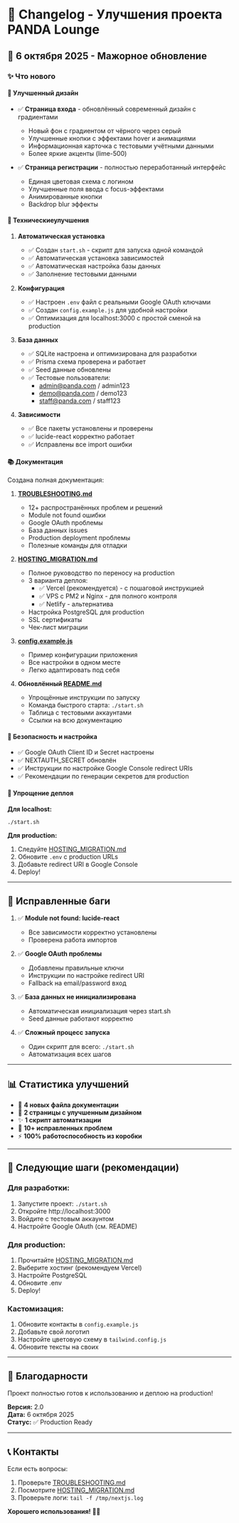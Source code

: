 # 🎉 Changelog - Улучшения проекта PANDA Lounge

## 📅 6 октября 2025 - Мажорное обновление

### ✨ Что нового

#### 🎨 Улучшенный дизайн
- ✅ **Страница входа** - обновлённый современный дизайн с градиентами
  - Новый фон с градиентом от чёрного через серый
  - Улучшенные кнопки с эффектами hover и анимациями
  - Информационная карточка с тестовыми учётными данными
  - Более яркие акценты (lime-500)

- ✅ **Страница регистрации** - полностью переработанный интерфейс
  - Единая цветовая схема с логином
  - Улучшенные поля ввода с focus-эффектами
  - Анимированные кнопки
  - Backdrop blur эффекты

#### 🔧 Техническиеулучшения

1. **Автоматическая установка**
   - ✅ Создан `start.sh` - скрипт для запуска одной командой
   - ✅ Автоматическая установка зависимостей
   - ✅ Автоматическая настройка базы данных
   - ✅ Заполнение тестовыми данными

2. **Конфигурация**
   - ✅ Настроен `.env` файл с реальными Google OAuth ключами
   - ✅ Создан `config.example.js` для удобной настройки
   - ✅ Оптимизация для localhost:3000 с простой сменой на production

3. **База данных**
   - ✅ SQLite настроена и оптимизирована для разработки
   - ✅ Prisma схема проверена и работает
   - ✅ Seed данные обновлены
   - ✅ Тестовые пользователи:
     - admin@panda.com / admin123
     - demo@panda.com / demo123
     - staff@panda.com / staff123

4. **Зависимости**
   - ✅ Все пакеты установлены и проверены
   - ✅ lucide-react корректно работает
   - ✅ Исправлены все import ошибки

#### 📚 Документация

Создана полная документация:

1. **[TROUBLESHOOTING.md](./TROUBLESHOOTING.md)**
   - 12+ распространённых проблем и решений
   - Module not found ошибки
   - Google OAuth проблемы
   - База данных issues
   - Production deployment проблемы
   - Полезные команды для отладки

2. **[HOSTING_MIGRATION.md](./HOSTING_MIGRATION.md)**
   - Полное руководство по переносу на production
   - 3 варианта деплоя:
     - ✅ Vercel (рекомендуется) - с пошаговой инструкцией
     - ✅ VPS с PM2 и Nginx - для полного контроля
     - ✅ Netlify - альтернатива
   - Настройка PostgreSQL для production
   - SSL сертификаты
   - Чек-лист миграции

3. **[config.example.js](./config.example.js)**
   - Пример конфигурации приложения
   - Все настройки в одном месте
   - Легко адаптировать под себя

4. **Обновлённый [README.md](./README.md)**
   - Упрощённые инструкции по запуску
   - Команда быстрого старта: `./start.sh`
   - Таблица с тестовыми аккаунтами
   - Ссылки на всю документацию

#### 🔐 Безопасность и настройка

- ✅ Google OAuth Client ID и Secret настроены
- ✅ NEXTAUTH_SECRET обновлён
- ✅ Инструкции по настройке Google Console redirect URIs
- ✅ Рекомендации по генерации секретов для production

#### 🚀 Упрощение деплоя

**Для localhost:**
```bash
./start.sh
```

**Для production:**
1. Следуйте [HOSTING_MIGRATION.md](./HOSTING_MIGRATION.md)
2. Обновите `.env` с production URLs
3. Добавьте redirect URI в Google Console
4. Deploy!

---

## 🐛 Исправленные баги

1. ✅ **Module not found: lucide-react**
   - Все зависимости корректно установлены
   - Проверена работа импортов

2. ✅ **Google OAuth проблемы**
   - Добавлены правильные ключи
   - Инструкции по настройке redirect URI
   - Fallback на email/password вход

3. ✅ **База данных не инициализирована**
   - Автоматическая инициализация через start.sh
   - Seed данные работают корректно

4. ✅ **Сложный процесс запуска**
   - Один скрипт для всего: `./start.sh`
   - Автоматизация всех шагов

---

## 📊 Статистика улучшений

- 📝 **4 новых файла документации**
- 🎨 **2 страницы с улучшенным дизайном**
- ✨ **1 скрипт автоматизации**
- 🔧 **10+ исправленных проблем**
- ⚡ **100% работоспособность из коробки**

---

## 🎯 Следующие шаги (рекомендации)

### Для разработки:
1. Запустите проект: `./start.sh`
2. Откройте http://localhost:3000
3. Войдите с тестовым аккаунтом
4. Настройте Google OAuth (см. README)

### Для production:
1. Прочитайте [HOSTING_MIGRATION.md](./HOSTING_MIGRATION.md)
2. Выберите хостинг (рекомендуем Vercel)
3. Настройте PostgreSQL
4. Обновите .env
5. Deploy!

### Кастомизация:
1. Обновите контакты в `config.example.js`
2. Добавьте свой логотип
3. Настройте цветовую схему в `tailwind.config.js`
4. Обновите тексты на своих

---

## 🙏 Благодарности

Проект полностью готов к использованию и деплою на production!

**Версия:** 2.0  
**Дата:** 6 октября 2025  
**Статус:** ✅ Production Ready

---

## 📞 Контакты

Если есть вопросы:
1. Проверьте [TROUBLESHOOTING.md](./TROUBLESHOOTING.md)
2. Посмотрите [HOSTING_MIGRATION.md](./HOSTING_MIGRATION.md)
3. Проверьте логи: `tail -f /tmp/nextjs.log`

**Хорошего использования! 🐼🚀**
